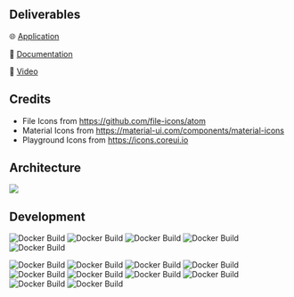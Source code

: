 ## Deliverables

🌐 [Application](https://project-calcifer.ml/)

📓 [Documentation](https://github.com/felixjchen/calcifer/wiki)

🎥 [Video](https://www.youtube.com/watch?v=Ln0unSDQWt0)

## Credits

- File Icons from https://github.com/file-icons/atom
- Material Icons from https://material-ui.com/components/material-icons
- Playground Icons from https://icons.coreui.io

## Architecture

![](https://user-images.githubusercontent.com/31393977/113656798-970f6380-966a-11eb-800f-80d76786e91b.png)

## Development


![Docker Build](https://github.com/felixjchen/calcifer/actions/workflows/ssh-service.yml/badge.svg)
![Docker Build](https://github.com/felixjchen/calcifer/actions/workflows/docsync-service.yml/badge.svg)
![Docker Build](https://github.com/felixjchen/calcifer/actions/workflows/api-service.yml/badge.svg)
![Docker Build](https://github.com/felixjchen/calcifer/actions/workflows/client-service.yml/badge.svg)
![Docker Build](https://github.com/felixjchen/calcifer/actions/workflows/nginx-proxy.yml/badge.svg)

![Docker Build](https://github.com/felixjchen/calcifer/actions/workflows/kind-playground.yml/badge.svg)
![Docker Build](https://github.com/felixjchen/calcifer/actions/workflows/dind-playground.yml/badge.svg)
![Docker Build](https://github.com/felixjchen/calcifer/actions/workflows/c-playground.yml/badge.svg)
![Docker Build](https://github.com/felixjchen/calcifer/actions/workflows/python-playground.yml/badge.svg)
![Docker Build](https://github.com/felixjchen/calcifer/actions/workflows/node-playground.yml/badge.svg)
![Docker Build](https://github.com/felixjchen/calcifer/actions/workflows/react-playground.yml/badge.svg)
![Docker Build](https://github.com/felixjchen/calcifer/actions/workflows/angular-playground.yml/badge.svg)
![Docker Build](https://github.com/felixjchen/calcifer/actions/workflows/rust-playground.yml/badge.svg)
![Docker Build](https://github.com/felixjchen/calcifer/actions/workflows/go-playground.yml/badge.svg)
![Docker Build](https://github.com/felixjchen/calcifer/actions/workflows/vue-playground.yml/badge.svg)

<!-- ## Deploy

![Docker Build](https://github.com/felixjchen/calcifer/actions/workflows/deploy.yml/badge.svg) -->
